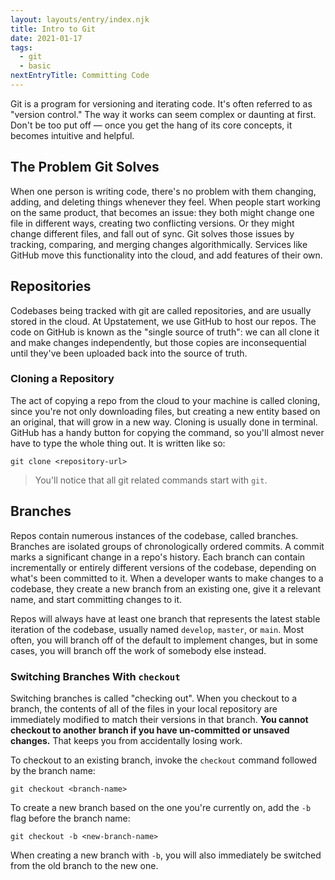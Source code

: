 ```yaml
---
layout: layouts/entry/index.njk
title: Intro to Git
date: 2021-01-17
tags:
  - git
  - basic
nextEntryTitle: Committing Code
---
```


Git is a program for versioning and iterating code. It's often referred to as "version control." The way it works can seem complex or daunting at first. Don't be too put off &mdash; once you get the hang of its core concepts, it becomes intuitive and helpful.

## The Problem Git Solves

When one person is writing code, there's no problem with them changing, adding, and deleting things whenever they feel. When people start working on the same product, that becomes an issue: they both might change one file in different ways, creating two conflicting versions. Or they might change different files, and fall out of sync. Git solves those issues by tracking, comparing, and merging changes algorithmically. Services like GitHub move this functionality into the cloud, and add features of their own.

## Repositories

Codebases being tracked with git are called repositories, and are usually stored in the cloud. At Upstatement, we use GitHub to host our repos. The code on GitHub is known as the "single source of truth": we can all clone it and make changes independently, but those copies are inconsequential until they've been uploaded back into the source of truth.

### Cloning a Repository

The act of copying a repo from the cloud to your machine is called cloning, since you're not only downloading files, but creating a new entity based on an original, that will grow in a new way. Cloning is usually done in terminal. GitHub has a handy button for copying the command, so you'll almost never have to type the whole thing out. It is written like so:

```shell
git clone <repository-url>
```

> You'll notice that all git related commands start with `git`.

## Branches

Repos contain numerous instances of the codebase, called branches. Branches are isolated groups of chronologically ordered commits. A commit marks a significant change in a repo's history. Each branch can contain incrementally or entirely different versions of the codebase, depending on what's been committed to it. When a developer wants to make changes to a codebase, they create a new branch from an existing one, give it a relevant name, and start committing changes to it.

Repos will always have at least one branch that represents the latest stable iteration of the codebase, usually named `develop`, `master`, or `main`. Most often, you will branch off of the default to implement changes, but in some cases, you will branch off the work of somebody else instead.

### Switching Branches With `checkout`

Switching branches is called "checking out". When you checkout to a branch, the contents of all of the files in your local repository are immediately modified to match their versions in that branch. **You cannot checkout to another branch if you have un-committed or unsaved changes.** That keeps you from accidentally losing work.

To checkout to an existing branch, invoke the `checkout` command followed by the branch name:

```shell
git checkout <branch-name>
```

To create a new branch based on the one you're currently on, add the `-b` flag before the branch name:

```shell
git checkout -b <new-branch-name>
```

When creating a new branch with `-b`, you will also immediately be switched from the old branch to the new one.
